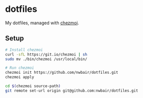 # dotfiles

My dotfiles, managed with [chezmoi](https://github.com/twpayne/chezmoi).

## Setup

```bash
# Install chezmoi
curl -sfL https://git.io/chezmoi | sh
sudo mv ./bin/chezmoi /usr/local/bin/

# Run chezmoi
chezmoi init https://github.com/nwbair/dotfiles.git
chezmoi apply

cd $(chezmoi source-path)
git remote set-url origin git@github.com:nwbair/dotfiles.git
```
